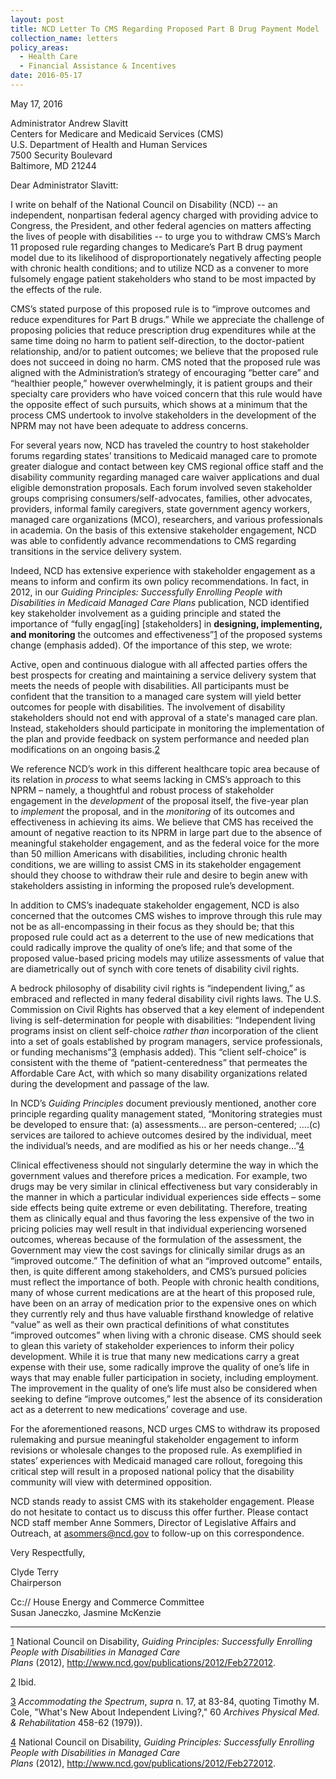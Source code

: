 ```yaml
---
layout: post
title: NCD Letter To CMS Regarding Proposed Part B Drug Payment Model
collection_name: letters
policy_areas:
  - Health Care
  - Financial Assistance & Incentives
date: 2016-05-17
---
```

May 17, 2016

Administrator Andrew Slavitt\
Centers for Medicare and Medicaid Services (CMS)\
U.S. Department of Health and Human Services\
7500 Security Boulevard\
Baltimore, MD 21244

Dear Administrator Slavitt:

I write on behalf of the National Council on Disability (NCD) -- an independent, nonpartisan federal agency charged with providing advice to Congress, the President, and other federal agencies on matters affecting the lives of people with disabilities -- to urge you to withdraw CMS’s March 11 proposed rule regarding changes to Medicare’s Part B drug payment model due to its likelihood of disproportionately negatively affecting people with chronic health conditions; and to utilize NCD as a convener to more fulsomely engage patient stakeholders who stand to be most impacted by the effects of the rule.

CMS’s stated purpose of this proposed rule is to “improve outcomes and reduce expenditures for Part B drugs.” While we appreciate the challenge of proposing policies that reduce prescription drug expenditures while at the same time doing no harm to patient self-direction, to the doctor-patient relationship, and/or to patient outcomes; we believe that the proposed rule does not succeed in doing no harm. CMS noted that the proposed rule was aligned with the Administration’s strategy of encouraging “better care” and “healthier people,” however overwhelmingly, it is patient groups and their specialty care providers who have voiced concern that this rule would have the opposite effect of such pursuits, which shows at a minimum that the process CMS undertook to involve stakeholders in the development of the NPRM may not have been adequate to address concerns.

For several years now, NCD has traveled the country to host stakeholder forums regarding states’ transitions to Medicaid managed care to promote greater dialogue and contact between key CMS regional office staff and the disability community regarding managed care waiver applications and dual eligible demonstration proposals. Each forum involved seven stakeholder groups comprising consumers/self-advocates, families, other advocates, providers, informal family caregivers, state government agency workers, managed care organizations (MCO), researchers, and various professionals in academia. On the basis of this extensive stakeholder engagement, NCD was able to confidently advance recommendations to CMS regarding transitions in the service delivery system.

Indeed, NCD has extensive experience with stakeholder engagement as a means to inform and confirm its own policy recommendations. In fact, in 2012, in our *Guiding Principles: Successfully Enrolling People with Disabilities in Medicaid Managed Care Plans* publication, NCD identified key stakeholder involvement as a guiding principle and stated the importance of “fully engag\[ing] \[stakeholders] in **designing, implementing, and monitoring** the outcomes and effectiveness”[1](https://ncd.gov/publications/2016/letter-to-cms-regarding-proposed-part-b-drug-payment-model#_ftn1) of the proposed systems change (emphasis added). Of the importance of this step, we wrote:

Active, open and continuous dialogue with all affected parties offers the best prospects for creating and maintaining a service delivery system that meets the needs of people with disabilities. All participants must be confident that the transition to a managed care system will yield better outcomes for people with disabilities. The involvement of disability stakeholders should not end with approval of a state's managed care plan. Instead, stakeholders should participate in monitoring the implementation of the plan and provide feedback on system performance and needed plan modifications on an ongoing basis.[2](https://ncd.gov/publications/2016/letter-to-cms-regarding-proposed-part-b-drug-payment-model#_ftn2)

We reference NCD’s work in this different healthcare topic area because of its relation in *process* to what seems lacking in CMS’s approach to this NPRM – namely, a thoughtful and robust process of stakeholder engagement in the *development* of the proposal itself, the five-year plan to *implement* the proposal, and in the *monitoring* of its outcomes and effectiveness in achieving its aims. We believe that CMS has received the amount of negative reaction to its NPRM in large part due to the absence of meaningful stakeholder engagement, and as the federal voice for the more than 50 million Americans with disabilities, including chronic health conditions, we are willing to assist CMS in its stakeholder engagement should they choose to withdraw their rule and desire to begin anew with stakeholders assisting in informing the proposed rule’s development.

In addition to CMS’s inadequate stakeholder engagement, NCD is also concerned that the outcomes CMS wishes to improve through this rule may not be as all-encompassing in their focus as they should be; that this proposed rule could act as a deterrent to the use of new medications that could radically improve the quality of one’s life; and that some of the proposed value-based pricing models may utilize assessments of value that are diametrically out of synch with core tenets of disability civil rights.

A bedrock philosophy of disability civil rights is “independent living,” as embraced and reflected in many federal disability civil rights laws. The U.S. Commission on Civil Rights has observed that a key element of independent living is self-determination for people with disabilities: “Independent living programs insist on client self-choice *rather than* incorporation of the client into a set of goals established by program managers, service professionals, or funding mechanisms”[3](https://ncd.gov/publications/2016/letter-to-cms-regarding-proposed-part-b-drug-payment-model#_ftn3) (emphasis added). This “client self-choice” is consistent with the theme of “patient-centeredness” that permeates the Affordable Care Act, with which so many disability organizations related during the development and passage of the law.

In NCD’s *Guiding Principles* document previously mentioned, another core principle regarding quality management stated, “Monitoring strategies must be developed to ensure that: (a) assessments… are person-centered; ….(c) services are tailored to achieve outcomes desired by the individual, meet the individual’s needs, and are modified as his or her needs change…”[4](https://ncd.gov/publications/2016/letter-to-cms-regarding-proposed-part-b-drug-payment-model#_ftn4)

Clinical effectiveness should not singularly determine the way in which the government values and therefore prices a medication. For example, two drugs may be very similar in clinical effectiveness but vary considerably in the manner in which a particular individual experiences side effects – some side effects being quite extreme or even debilitating. Therefore, treating them as clinically equal and thus favoring the less expensive of the two in pricing policies may well result in that individual experiencing worsened outcomes, whereas because of the formulation of the assessment, the Government may view the cost savings for clinically similar drugs as an “improved outcome.” The definition of what an “improved outcome” entails, then, is quite different among stakeholders, and CMS’s pursued policies must reflect the importance of both. People with chronic health conditions, many of whose current medications are at the heart of this proposed rule, have been on an array of medication prior to the expensive ones on which they currently rely and thus have valuable firsthand knowledge of relative “value” as well as their own practical definitions of what constitutes “improved outcomes” when living with a chronic disease. CMS should seek to glean this variety of stakeholder experiences to inform their policy development. While it is true that many new medications carry a great expense with their use, some radically improve the quality of one’s life in ways that may enable fuller participation in society, including employment. The improvement in the quality of one’s life must also be considered when seeking to define “improve outcomes,” lest the absence of its consideration act as a deterrent to new medications’ coverage and use.

For the aforementioned reasons, NCD urges CMS to withdraw its proposed rulemaking and pursue meaningful stakeholder engagement to inform revisions or wholesale changes to the proposed rule. As exemplified in states’ experiences with Medicaid managed care rollout, foregoing this critical step will result in a proposed national policy that the disability community will view with determined opposition.

NCD stands ready to assist CMS with its stakeholder engagement. Please do not hesitate to contact us to discuss this offer further. Please contact NCD staff member Anne Sommers, Director of Legislative Affairs and Outreach, at [asommers@ncd.gov](mailto:asommers@ncd.gov) to follow-up on this correspondence.

Very Respectfully,

Clyde Terry\
Chairperson

Cc:// House Energy and Commerce Committee\
Susan Janeczko, Jasmine McKenzie



- - -

[1](https://ncd.gov/publications/2016/letter-to-cms-regarding-proposed-part-b-drug-payment-model#_ftnref1) National Council on Disability, *Guiding Principles: Successfully Enrolling People with Disabilities in Managed Care Plans* (2012), <http://www.ncd.gov/publications/2012/Feb272012>.

[2](https://ncd.gov/publications/2016/letter-to-cms-regarding-proposed-part-b-drug-payment-model#_ftnref2) Ibid.

[3](https://ncd.gov/publications/2016/letter-to-cms-regarding-proposed-part-b-drug-payment-model#_ftnref3) *Accommodating the Spectrum*, *supra* n. 17, at 83-84, quoting Timothy M. Cole, "What's New About Independent Living?," 60 *Archives Physical Med. & Rehabilitation* 458-62 (1979)).

[4](https://ncd.gov/publications/2016/letter-to-cms-regarding-proposed-part-b-drug-payment-model#_ftnref4) National Council on Disability, *Guiding Principles: Successfully Enrolling People with Disabilities in Managed Care Plans* (2012), <http://www.ncd.gov/publications/2012/Feb272012>.
